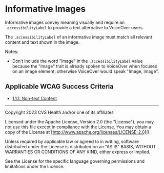 # Informative Images
Informative images convey meaning visually and require an `.accessibilityLabel` to provide a text alternative to VoiceOver users.

The `.accessibilityLabel` of an informative image must match all relevant content and text shown in the image. 

Notes:

* Don't include the word "Image" in the `.accessibilityLabel` value because the "Image" trait is already spoken to VoiceOver when focused on an image element, otherwise VoiceOver would speak "Image, Image".

## Applicable WCAG Success Criteria
- [1.1.1: Non-text Content](https://www.w3.org/WAI/WCAG22/Understanding/non-text-content)

----

Copyright 2023 CVS Health and/or one of its affiliates

Licensed under the Apache License, Version 2.0 (the "License");
you may not use this file except in compliance with the License.
You may obtain a copy of the License at
[http://www.apache.org/licenses/LICENSE-2.0]()

Unless required by applicable law or agreed to in writing, software
distributed under the License is distributed on an "AS IS" BASIS,
WITHOUT WARRANTIES OR CONDITIONS OF ANY KIND, either express or implied.

See the License for the specific language governing permissions and
limitations under the License.

